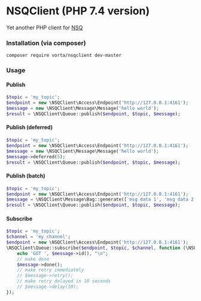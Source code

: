 # NSQClient (PHP 7.4 version)

Yet another PHP client for [NSQ](http://nsq.io)

### Installation (via composer)

```
composer require vorta/nsqclient dev-master
```

### Usage

#### Publish

```php
$topic = 'my_topic';
$endpoint = new \NSQClient\Access\Endpoint('http://127.0.0.1:4161');
$message = new \NSQClient\Message\Message('hello world');
$result = \NSQClient\Queue::publish($endpoint, $topic, $message);
```

#### Publish (deferred)

```php
$topic = 'my_topic';
$endpoint = new \NSQClient\Access\Endpoint('http://127.0.0.1:4161');
$message = new \NSQClient\Message\Message('hello world');
$message->deferred(5);
$result = \NSQClient\Queue::publish($endpoint, $topic, $message);
```

#### Publish (batch)

```php
$topic = 'my_topic';
$endpoint = new \NSQClient\Access\Endpoint('http://127.0.0.1:4161');
$message = \NSQClient\Message\Bag::generate(['msg data 1', 'msg data 2']);
$result = \NSQClient\Queue::publish($endpoint, $topic, $message);
```

#### Subscribe

```php
$topic = 'my_topic';
$channel = 'my_channel';
$endpoint = new \NSQClient\Access\Endpoint('http://127.0.0.1:4161');
\NSQClient\Queue::subscribe($endpoint, $topic, $channel, function (\NSQClient\Contract\Message $message) {
    echo 'GOT ', $message->id(), "\n";
    // make done
    $message->done();
    // make retry immediately
    // $message->retry();
    // make retry delayed in 10 seconds
    // $message->delay(10);
});
```
